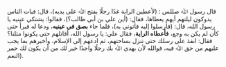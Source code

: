 قال رسول ﷲ صللس : (لأعطين الراية غدًا رجلًا يفتح ﷲ على يديه)، قال: فبات الناس يدوكون ليلتهم أيهم يعطاها، فقال: (أين علي بن أبي طالب؟)، فقالوا: يشتكي عينيه يا رسول الله، قال: (فأرسلوا إليه فأتوني به)، فلما جاء **بصق في عينيه**، ودعا له فبرأ حتى كأن لم يكن به وجع، **فأعطاه الراية**، فقال علي: يا رسول الله، أقاتلهم حتى يكونوا مثلنا؟ فقال: انفذ على رسلك حتى تنزل بساحتهم، ثم ادعهم إلى الإسلام، وأخبرهم بما يجب عليهم من حق ﷲ فيه، فوالله لأن يهدي ﷲ بك رجلًا واحدًا خير لك من أن يكون لك حمر النعم).